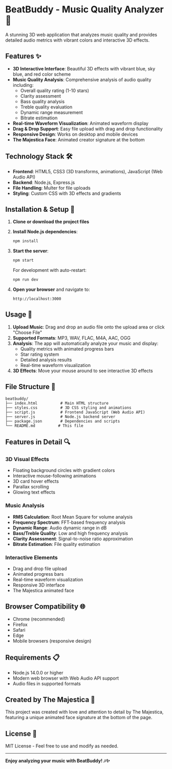 # BeatBuddy - Music Quality Analyzer 🎵

A stunning 3D web application that analyzes music quality and provides detailed audio metrics with vibrant colors and interactive 3D effects.

## Features ✨

- **3D Interactive Interface**: Beautiful 3D effects with vibrant blue, sky blue, and red color scheme
- **Music Quality Analysis**: Comprehensive analysis of audio quality including:
  - Overall quality rating (1-10 stars)
  - Clarity assessment
  - Bass quality analysis
  - Treble quality evaluation
  - Dynamic range measurement
  - Bitrate estimation
- **Real-time Waveform Visualization**: Animated waveform display
- **Drag & Drop Support**: Easy file upload with drag and drop functionality
- **Responsive Design**: Works on desktop and mobile devices
- **The Majestica Face**: Animated creator signature at the bottom

## Technology Stack 🛠️

- **Frontend**: HTML5, CSS3 (3D transforms, animations), JavaScript (Web Audio API)
- **Backend**: Node.js, Express.js
- **File Handling**: Multer for file uploads
- **Styling**: Custom CSS with 3D effects and gradients

## Installation & Setup 🚀

1. **Clone or download the project files**

2. **Install Node.js dependencies**:
   ```bash
   npm install
   ```

3. **Start the server**:
   ```bash
   npm start
   ```
   
   For development with auto-restart:
   ```bash
   npm run dev
   ```

4. **Open your browser** and navigate to:
   ```
   http://localhost:3000
   ```

## Usage 🎯

1. **Upload Music**: Drag and drop an audio file onto the upload area or click "Choose File"
2. **Supported Formats**: MP3, WAV, FLAC, M4A, AAC, OGG
3. **Analysis**: The app will automatically analyze your music and display:
   - Quality metrics with animated progress bars
   - Star rating system
   - Detailed analysis results
   - Real-time waveform visualization
4. **3D Effects**: Move your mouse around to see interactive 3D effects

## File Structure 📁

```
beatbuddy/
├── index.html          # Main HTML structure
├── styles.css          # 3D CSS styling and animations
├── script.js           # Frontend JavaScript (Web Audio API)
├── server.js           # Node.js backend server
├── package.json        # Dependencies and scripts
└── README.md          # This file
```

## Features in Detail 🔍

### 3D Visual Effects
- Floating background circles with gradient colors
- Interactive mouse-following animations
- 3D card hover effects
- Parallax scrolling
- Glowing text effects

### Music Analysis
- **RMS Calculation**: Root Mean Square for volume analysis
- **Frequency Spectrum**: FFT-based frequency analysis
- **Dynamic Range**: Audio dynamic range in dB
- **Bass/Treble Quality**: Low and high frequency analysis
- **Clarity Assessment**: Signal-to-noise ratio approximation
- **Bitrate Estimation**: File quality estimation

### Interactive Elements
- Drag and drop file upload
- Animated progress bars
- Real-time waveform visualization
- Responsive 3D interface
- The Majestica animated face

## Browser Compatibility 🌐

- Chrome (recommended)
- Firefox
- Safari
- Edge
- Mobile browsers (responsive design)

## Requirements 📋

- Node.js 14.0.0 or higher
- Modern web browser with Web Audio API support
- Audio files in supported formats

## Created by The Majestica 👑

This project was created with love and attention to detail by The Majestica, featuring a unique animated face signature at the bottom of the page.

## License 📄

MIT License - Feel free to use and modify as needed.

---

**Enjoy analyzing your music with BeatBuddy! 🎶✨**
